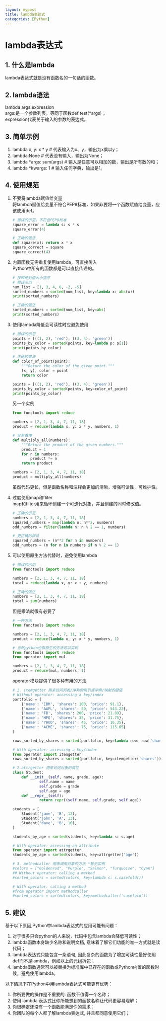 ```yaml
---
layout: mypost
title: lambda表达式
categories: [Python]
---
```


# lambda表达式

## 1. 什么是lambda

lambda表达式就是没有函数名的一句话的函数。

## 2. lambda语法

lambda args:expression  
args:是一个参数列表，等同于函数def test(*args)；  
expression代表关于输入的参数的表达式。

## 3. 简单示例

1. lambda x, y: x * y  # 代表输入为x、y，输出为x乘以y；  
2. lambda:None  # 代表没有输入，输出为None；  
3. lambda *args: sum(args)  # 输入是任意可以相加的数，输出是所有数的和；  
4. lambda *kwargs: 1  # 输入任何字典，输出是1。  

## 4. 使用规范

1. 不要将lambda赋值给变量  
将lambda赋值给变量不符合PEP8标准，如果非要将一个函数赋值给变量，应该使用def。
    ```python  
    # 错误的示范，不符合PEP8标准
    square_error = lambda s: s * s
    square_error(4)
    
    # 正确的做法
    def square(x): return x * x
    square_correct = square
    square_correct(4)
    ```  

2. 内置函数无需重复使用lambda，可直接传入  
Python中所有的函数都是可以直接传递的。
    ```python  
    # 按照绝对值大小排序
    # 错误示范
    num_list = [1, 3, 4, 6, -2, -5]
    sorted_numbers = sorted(num_list, key=lambda x: abs(x))
    print(sorted_numbers)
    
    # 正确的做法
    sorted_numbers = sorted(num_list, key=abs)
    print(sorted_numbers)
    ```  
3. 使用lambda降低会可读性时应避免使用
    ```python  
    # 错误的示范
    points = [((1, 2), 'red'), ((3, 4), 'green')]
    points_by_color = sorted(points, key=lambda p: p[1])
    print(points_by_color)
    
    # 正确的做法
    def color_of_point(point):
        """Return the color of the given point."""
        (x, y), color = point
        return color
    
    points = [((1, 2), 'red'), ((3, 4), 'green')]
    points_by_color = sorted(points, key=color_of_point)
    print(points_by_color)
    ```

    另一个实例

    ```python  
    from functools import reduce
    
    numbers = [2, 1, 3, 4, 7, 11, 18]
    product = reduce(lambda x, y: x * y, numbers, 1)
    
    # 容易看懂
    def multiply_all(numbers):
        """Return the product of the given numbers."""
        product = 1
        for n in numbers:
            product *= n
        return product
    
    numbers = [2, 1, 3, 4, 7, 11, 18]
    product = multiply_all(numbers)
    ```  

    虽然代码更长，但是函数名称和注释会更加的清晰，增强可读性，可维护性。

4. 过度使用map和fliter  
    map和filter用来循环创建一个可迭代对象，并且创建的同时修改值。
    ```python  
    # 正确的示范
    numbers = [2, 1, 3, 4, 7, 11, 18]
    squared_numbers = map(lambda n: n**2, numbers)
    odd_numbers = filter(lambda n: n % 2 == 1, numbers)
    
    # 更正确的做法
    squared_numbers = (n**2 for n in numbers)
    odd_numbers = (n for n in numbers if n % 2 == 1)
    ```  
5. 可以使用原生方法代替时，避免使用lambda
    ```python  
    # 错误的示范  
    from functools import reduce
    
    numbers = [2, 1, 3, 4, 7, 11, 18]
    total = reduce(lambda x, y: x + y, numbers)
    
    # 正确的做法
    numbers = [2, 1, 3, 4, 7, 11, 18]
    total = sum(numbers)
    ```
    但是乘法就很有必要了  
    ```python  
    # 一种方法
    from functools import reduce
    
    numbers = [2, 1, 3, 4, 7, 11, 18]
    product = reduce(lambda x, y: x * y, numbers, 1)
    
    # 当然python也有原生的方法可以实现
    from functools import reduce
    from operator import mul
    
    numbers = [2, 1, 3, 4, 7, 11, 18]
    product = reduce(mul, numbers, 1)
    ```  
    operator模块提供了很多种有用的方法  
    ```python  
    # 1. itemgetter 用来访问列表/序列的索引或字典/映射的键值
    # Without operator: accessing a key/index
    portfolio = [
        {'name': 'IBM', 'shares': 100, 'price': 91.1},
        {'name': 'AAPL', 'shares': 50, 'price': 543.22},
        {'name': 'FB', 'shares': 200, 'price': 21.09},
        {'name': 'HPQ', 'shares': 35, 'price': 31.75},
        {'name': 'YHOO', 'shares': 45, 'price': 16.35},
        {'name': 'ACME', 'shares': 75, 'price': 115.65}
    ]
    
    rows_sorted_by_shares = sorted(portfolio, key=lambda row: row['shares'])
    
    # With operator: accessing a key/index
    from operator import itemgetter
    rows_sorted_by_shares = sorted(portfolio, key=itemgetter('shares'))
    
    # 2.attrgetter 用来访问对象的属性
    class Student:
        def __init__(self, name, grade, age):
                self.name = name
                self.grade = grade
                self.age = age
        def __repr__(self):
                return repr((self.name, self.grade, self.age))
    
    students = [
        Student('jane', 'B', 12),
        Student('john', 'A', 13),
        Student('dave', 'B', 10),
    ]
    
    students_by_age = sorted(students, key=lambda s: s.age)
    
    # With operator: accessing an attribute
    from operator import attrgetter
    students_by_age = sorted(students, key=attrgetter('age'))
    
    # 3. methodcaller 用来调用对象的方法 *暂无实例
    #colors = ["Goldenrod", "Purple", "Salmon", "Turquoise", "Cyan"]
    ## Without operator: calling a method
    #sorted_colors = sorted(colors, key=lambda s: s.casefold())
    
    # With operator: calling a method
    #from operator import methodcaller
    #sorted_colors = sorted(colors, key=methodcaller('casefold'))
    ```

## 5. 建议

基于以下原因,Python中lambda表达式的应用可能有问题：

1. 对于很多只会python的人来说，代码中包含lambda会降低可读性；  
2. lambda函数本身缺少名称和说明文档, 意味着了解它们功能的唯一方式就是读代码；  
3. lambda表达式只能包含一条语句, 因此复杂的函数为了增加可读性最好使用def而不是lambda，例如以上的元组拆包；  
4. lambda函数通常可以被替换为标准库中已存在的函数或Python内置的函数时候，避免使用lambda。  
  
以下情况下在Python中用lambda表达式可能更有优势：  
  
1. 你所要做的操作是不重要的: 函数不值得一个名称；  
2. 使用 lambda 表达式比你所能想到的函数名称让代码更容易理解；  
3. 你很确定还没有一个函数能满足你的需求；  
4. 你团队的每个人都了解lambda表达式, 并且都同意使用它们；  
